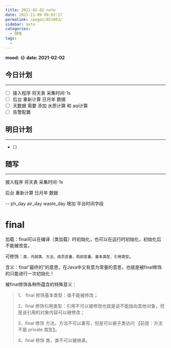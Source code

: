 ```yaml
---
title: 2021-02-02_note
date: 2021-11-09 09:03:17
permalink: /pages/021003/
sidebar: auto
categories:
  - 随笔
tags:
  - 
---
```

**mood:** :smile:  																		**date: 2021-02-02**  
## 今日计划  
------
- [ ]  接入程序 将天表 采集时间-1s 
- [ ]  后台  重新计算 日月年 数据 
- [ ]  天数据 需要 添加 水质计算 和 aqi计算
- [ ]  告警配置
## 明日计划

------
- [ ]  
## 随写 
------

接入程序 将天表 采集时间-1s 

后台  重新计算 日月年 数据 

-- ph_day air_day waste_day 增加 平台时间字段



# final

加载：final可以在编译（类加载）时初始化，也可以在运行时初始化，初始化后不能被改变。

可修饰：`类、内部类、方法、成员变量、局部变量、基本类型、引用类型`。

含义：final“最终的”的意思，在Java中又有意为常量的意思，也就是被final修饰的只能进行一次初始化！

被final修饰各种所蕴含的特殊意义：

> 1、 final 修饰基本类型：值不能被修改；
>
>  
>
> 2、final 修饰引用类型：引用不可以被修改也就是说不能指向其他对象，但是该引用的对象内容可以被修改；
>
>  
>
> 3、final 修饰 方法，方法不可以重写，但是可以被子类访问 【前提：方法不是 private 类型】。
>
>  
>
> 4、final 修饰 类，类不可以被继承。

